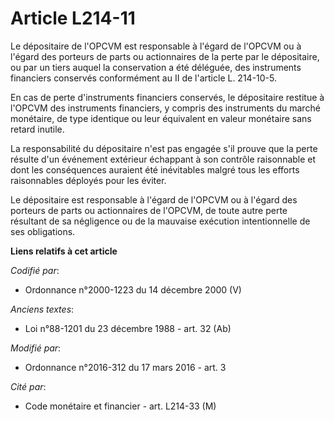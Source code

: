 # Article L214-11

Le dépositaire de l'OPCVM est responsable à l'égard de l'OPCVM ou à l'égard des porteurs de parts ou actionnaires de la perte
par le dépositaire, ou par un tiers auquel la conservation a été déléguée, des instruments financiers conservés conformément
au II de l'article L. 214-10-5. 

En cas de perte d'instruments financiers conservés, le dépositaire restitue à l'OPCVM des instruments financiers, y compris
des instruments du marché monétaire, de type identique ou leur équivalent en valeur monétaire sans retard inutile. 

La responsabilité du dépositaire n'est pas engagée s'il prouve que la perte résulte d'un événement extérieur échappant à son
contrôle raisonnable et dont les conséquences auraient été inévitables malgré tous les efforts raisonnables déployés pour les
éviter. 

Le dépositaire est responsable à l'égard de l'OPCVM ou à l'égard des porteurs de parts ou actionnaires de l'OPCVM, de toute
autre perte résultant de sa négligence ou de la mauvaise exécution intentionnelle de ses obligations.

**Liens relatifs à cet article**

_Codifié par_:

  - Ordonnance n°2000-1223 du 14 décembre 2000 (V)

_Anciens textes_:

  - Loi n°88-1201 du 23 décembre 1988 - art. 32 (Ab)

_Modifié par_:

  - Ordonnance n°2016-312 du 17 mars 2016 - art. 3

_Cité par_:

  - Code monétaire et financier - art. L214-33 (M)
